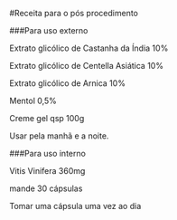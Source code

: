 #Receita para o pós procedimento



###Para uso externo

Extrato glicólico de Castanha da Índia 10%

Extrato glicólico de Centella Asiática 10%

Extrato glicólico de Arnica 10%

Mentol 0,5%

Creme gel qsp 100g

Usar pela manhã e a noite.



###Para uso interno

Vitis Vinifera 360mg

mande 30 cápsulas

Tomar uma cápsula uma vez ao dia
